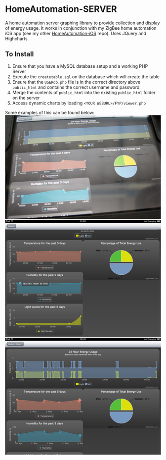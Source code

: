# HomeAutomation-SERVER
A home automation server graphing library to provide collection and display of energy usage. It works in conjunction with my ZigBee home automation iOS app (see my other [HomeAutomation-iOS](https://github.com/rmsmith88/HomeAutomation-iOS) repo). Uses JQuery and Highcharts

## To Install
 1. Ensure that you have a MySQL database setup and a working PHP Server
 2. Execute the `createtable.sql` on the database which will create the table
 3. Ensure that the `USERdb.php` file is in the correct directory above `public_html` and contains the correct username and password
 4. Merge the contents of `public_html` into the existing `public_html` folder on the server
 5. Access dynamic charts by loading `<YOUR WEBURL>/FYP/viewer.php`

Some examples of this can be found below:
![alt tag](https://raw.githubusercontent.com/rmsmith88/HomeAutomation-SERVER/master/img/DSC02122.JPG)
![alt tag](https://raw.githubusercontent.com/rmsmith88/HomeAutomation-SERVER/master/img/IMG_0156.PNG)
![alt tag](https://raw.githubusercontent.com/rmsmith88/HomeAutomation-SERVER/master/img/IMG_0190.PNG)
